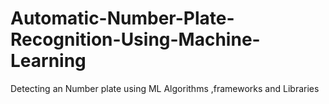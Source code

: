 # Automatic-Number-Plate-Recognition-Using-Machine-Learning
Detecting an Number plate using ML Algorithms ,frameworks and Libraries
